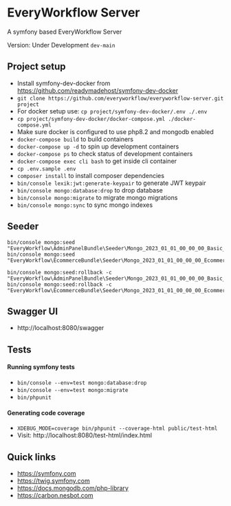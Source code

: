 # EveryWorkflow Server

A symfony based EveryWorkflow Server


Version: Under Development `dev-main`


## Project setup

- Install symfony-dev-docker from https://github.com/readymadehost/symfony-dev-docker
- `git clone https://github.com/everyworkflow/everyworkflow-server.git project`
- For docker setup use: `cp project/symfony-dev-docker/.env ./.env`
- `cp project/symfony-dev-docker/docker-compose.yml ./docker-compose.yml`
- Make sure docker is configured to use php8.2 and mongodb enabled
- `docker-compose build` to build containers
- `docker-compose up -d` to spin up development containers
- `docker-compose ps` to check status of development containers
- `docker-compose exec cli bash` to get inside cli container
- `cp .env.sample .env`
- `composer install` to install composer dependencies
- `bin/console lexik:jwt:generate-keypair` to generate JWT keypair
- `bin/console mongo:database:drop` to drop database
- `bin/console mongo:migrate` to migrate mongo migrations
- `bin/console mongo:sync` to sync mongo indexes


## Seeder

```
bin/console mongo:seed "EveryWorkflow\AdminPanelBundle\Seeder\Mongo_2023_01_01_00_00_00_Basic_Seeder"
bin/console mongo:seed "EveryWorkflow\EcommerceBundle\Seeder\Mongo_2023_01_01_00_00_00_Ecommerce_Seeder"
```

```
bin/console mongo:seed:rollback -c "EveryWorkflow\AdminPanelBundle\Seeder\Mongo_2023_01_01_00_00_00_Basic_Seeder"
bin/console mongo:seed:rollback -c "EveryWorkflow\EcommerceBundle\Seeder\Mongo_2023_01_01_00_00_00_Ecommerce_Seeder"
```


## Swagger UI

- http://localhost:8080/swagger


## Tests

#### Running symfony tests

- `bin/console --env=test mongo:database:drop`
- `bin/console --env=test mongo:migrate`
- `bin/phpunit`

#### Generating code coverage

- `XDEBUG_MODE=coverage bin/phpunit --coverage-html public/test-html`
- Visit: http://localhost:8080/test-html/index.html


## Quick links

- https://symfony.com
- https://twig.symfony.com
- https://docs.mongodb.com/php-library
- https://carbon.nesbot.com

